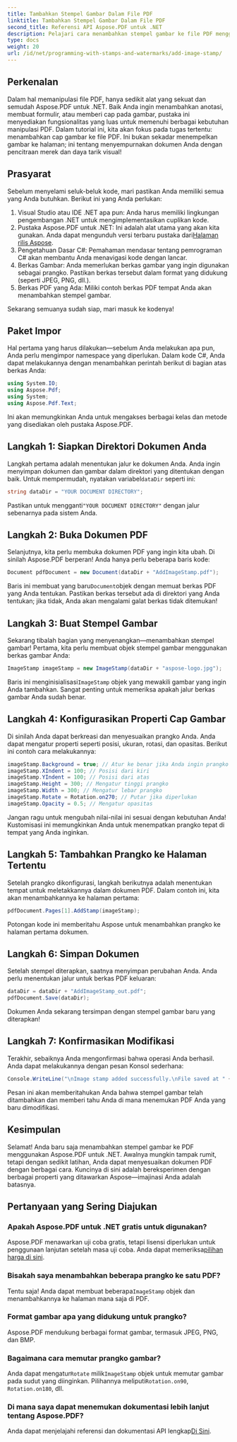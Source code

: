 ```yaml
---
title: Tambahkan Stempel Gambar Dalam File PDF
linktitle: Tambahkan Stempel Gambar Dalam File PDF
second_title: Referensi API Aspose.PDF untuk .NET
description: Pelajari cara menambahkan stempel gambar ke file PDF menggunakan Aspose.PDF untuk .NET dengan panduan langkah demi langkah dan contoh kode.
type: docs
weight: 20
url: /id/net/programming-with-stamps-and-watermarks/add-image-stamp/
---
```

## Perkenalan

Dalam hal memanipulasi file PDF, hanya sedikit alat yang sekuat dan semudah Aspose.PDF untuk .NET. Baik Anda ingin menambahkan anotasi, membuat formulir, atau memberi cap pada gambar, pustaka ini menyediakan fungsionalitas yang luas untuk memenuhi berbagai kebutuhan manipulasi PDF. Dalam tutorial ini, kita akan fokus pada tugas tertentu: menambahkan cap gambar ke file PDF. Ini bukan sekadar menempelkan gambar ke halaman; ini tentang menyempurnakan dokumen Anda dengan pencitraan merek dan daya tarik visual!

## Prasyarat

Sebelum menyelami seluk-beluk kode, mari pastikan Anda memiliki semua yang Anda butuhkan. Berikut ini yang Anda perlukan:

1. Visual Studio atau IDE .NET apa pun: Anda harus memiliki lingkungan pengembangan .NET untuk mengimplementasikan cuplikan kode.
2.  Pustaka Aspose.PDF untuk .NET: Ini adalah alat utama yang akan kita gunakan. Anda dapat mengunduh versi terbaru pustaka dari[Halaman rilis Aspose](https://releases.aspose.com/pdf/net/).
3. Pengetahuan Dasar C#: Pemahaman mendasar tentang pemrograman C# akan membantu Anda menavigasi kode dengan lancar.
4. Berkas Gambar: Anda memerlukan berkas gambar yang ingin digunakan sebagai prangko. Pastikan berkas tersebut dalam format yang didukung (seperti JPEG, PNG, dll.).
5. Berkas PDF yang Ada: Miliki contoh berkas PDF tempat Anda akan menambahkan stempel gambar.

Sekarang semuanya sudah siap, mari masuk ke kodenya!

## Paket Impor

Hal pertama yang harus dilakukan—sebelum Anda melakukan apa pun, Anda perlu mengimpor namespace yang diperlukan. Dalam kode C#, Anda dapat melakukannya dengan menambahkan perintah berikut di bagian atas berkas Anda:

```csharp
using System.IO;
using Aspose.Pdf;
using System;
using Aspose.Pdf.Text;
```

Ini akan memungkinkan Anda untuk mengakses berbagai kelas dan metode yang disediakan oleh pustaka Aspose.PDF.

## Langkah 1: Siapkan Direktori Dokumen Anda

 Langkah pertama adalah menentukan jalur ke dokumen Anda. Anda ingin menyimpan dokumen dan gambar dalam direktori yang ditentukan dengan baik. Untuk mempermudah, nyatakan variabel`dataDir` seperti ini:

```csharp
string dataDir = "YOUR DOCUMENT DIRECTORY";
```

 Pastikan untuk mengganti`"YOUR DOCUMENT DIRECTORY"` dengan jalur sebenarnya pada sistem Anda.

## Langkah 2: Buka Dokumen PDF

Selanjutnya, kita perlu membuka dokumen PDF yang ingin kita ubah. Di sinilah Aspose.PDF berperan! Anda hanya perlu beberapa baris kode:

```csharp
Document pdfDocument = new Document(dataDir + "AddImageStamp.pdf");
```

 Baris ini membuat yang baru`Document`objek dengan memuat berkas PDF yang Anda tentukan. Pastikan berkas tersebut ada di direktori yang Anda tentukan; jika tidak, Anda akan mengalami galat berkas tidak ditemukan!

## Langkah 3: Buat Stempel Gambar

Sekarang tibalah bagian yang menyenangkan—menambahkan stempel gambar! Pertama, kita perlu membuat objek stempel gambar menggunakan berkas gambar Anda:

```csharp
ImageStamp imageStamp = new ImageStamp(dataDir + "aspose-logo.jpg");
```

 Baris ini menginisialisasi`ImageStamp` objek yang mewakili gambar yang ingin Anda tambahkan. Sangat penting untuk memeriksa apakah jalur berkas gambar Anda sudah benar.

## Langkah 4: Konfigurasikan Properti Cap Gambar

Di sinilah Anda dapat berkreasi dan menyesuaikan prangko Anda. Anda dapat mengatur properti seperti posisi, ukuran, rotasi, dan opasitas. Berikut ini contoh cara melakukannya:

```csharp
imageStamp.Background = true; // Atur ke benar jika Anda ingin prangko berada di latar belakang
imageStamp.XIndent = 100; // Posisi dari kiri
imageStamp.YIndent = 100; // Posisi dari atas
imageStamp.Height = 300; // Mengatur tinggi prangko
imageStamp.Width = 300; // Mengatur lebar prangko
imageStamp.Rotate = Rotation.on270; // Putar jika diperlukan
imageStamp.Opacity = 0.5; // Mengatur opasitas
```

Jangan ragu untuk mengubah nilai-nilai ini sesuai dengan kebutuhan Anda! Kustomisasi ini memungkinkan Anda untuk menempatkan prangko tepat di tempat yang Anda inginkan.

## Langkah 5: Tambahkan Prangko ke Halaman Tertentu

Setelah prangko dikonfigurasi, langkah berikutnya adalah menentukan tempat untuk meletakkannya dalam dokumen PDF. Dalam contoh ini, kita akan menambahkannya ke halaman pertama:

```csharp
pdfDocument.Pages[1].AddStamp(imageStamp);
```

Potongan kode ini memberitahu Aspose untuk menambahkan prangko ke halaman pertama dokumen.

## Langkah 6: Simpan Dokumen

Setelah stempel diterapkan, saatnya menyimpan perubahan Anda. Anda perlu menentukan jalur untuk berkas PDF keluaran:

```csharp
dataDir = dataDir + "AddImageStamp_out.pdf";
pdfDocument.Save(dataDir);
```

Dokumen Anda sekarang tersimpan dengan stempel gambar baru yang diterapkan!

## Langkah 7: Konfirmasikan Modifikasi

Terakhir, sebaiknya Anda mengonfirmasi bahwa operasi Anda berhasil. Anda dapat melakukannya dengan pesan Konsol sederhana:

```csharp
Console.WriteLine("\nImage stamp added successfully.\nFile saved at " + dataDir);
```

Pesan ini akan memberitahukan Anda bahwa stempel gambar telah ditambahkan dan memberi tahu Anda di mana menemukan PDF Anda yang baru dimodifikasi.

## Kesimpulan

Selamat! Anda baru saja menambahkan stempel gambar ke PDF menggunakan Aspose.PDF untuk .NET. Awalnya mungkin tampak rumit, tetapi dengan sedikit latihan, Anda dapat menyesuaikan dokumen PDF dengan berbagai cara. Kuncinya di sini adalah bereksperimen dengan berbagai properti yang ditawarkan Aspose—imajinasi Anda adalah batasnya.

## Pertanyaan yang Sering Diajukan

### Apakah Aspose.PDF untuk .NET gratis untuk digunakan?  
 Aspose.PDF menawarkan uji coba gratis, tetapi lisensi diperlukan untuk penggunaan lanjutan setelah masa uji coba. Anda dapat memeriksa[pilihan harga di sini](https://purchase.aspose.com/buy).

### Bisakah saya menambahkan beberapa prangko ke satu PDF?  
 Tentu saja! Anda dapat membuat beberapa`ImageStamp` objek dan menambahkannya ke halaman mana saja di PDF.

### Format gambar apa yang didukung untuk prangko?  
Aspose.PDF mendukung berbagai format gambar, termasuk JPEG, PNG, dan BMP.

### Bagaimana cara memutar prangko gambar?  
 Anda dapat mengatur`Rotate` milik`ImageStamp` objek untuk memutar gambar pada sudut yang diinginkan. Pilihannya meliputi`Rotation.on90`, `Rotation.on180`, dll.

### Di mana saya dapat menemukan dokumentasi lebih lanjut tentang Aspose.PDF?  
 Anda dapat menjelajahi referensi dan dokumentasi API lengkap[Di Sini](https://reference.aspose.com/pdf/net/).